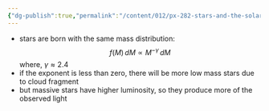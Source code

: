 ```yaml
---
{"dg-publish":true,"permalink":"/content/012/px-282-stars-and-the-solar-system/e-stellar-evolution/px-282-e1b-initial-mass-function/","noteIcon":"1","created":"2024-11-25T10:50:32.000+00:00","updated":"2024-12-06T17:13:34.622+00:00"}
---
```


- stars are born with the same mass distribution: 
$$f(M)\,dM \propto M^{-\gamma} \, dM$$
	where, $\gamma \approx 2.4$
- if the exponent is less than zero, there will be more low mass stars due to cloud fragment
- but massive stars have higher luminosity, so they produce more of the observed light
